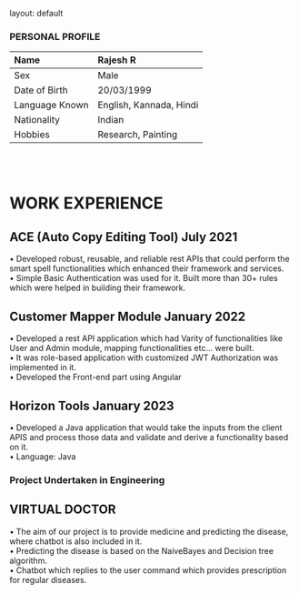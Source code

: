 
layout: default

### PERSONAL PROFILE

| Name           | Rajesh R                |
|:---------------|:------------------------|
| Sex            | Male                    |
| Date of Birth  | 20/03/1999              |
| Language Known | English, Kannada, Hindi |
| Nationality    | Indian                  |
| Hobbies        | Research, Painting      |
<br>
<br>

# WORK EXPERIENCE
## ACE (Auto Copy Editing Tool) July 2021

• Developed robust, reusable, and reliable rest APIs that could perform the smart spell functionalities which enhanced their framework and services.
<br>
• Simple Basic Authentication was used for it.
Built more than 30+ rules which were helped in building their framework.

## Customer Mapper Module January 2022

• Developed a rest API application which had Varity of functionalities like User and Admin module, mapping functionalities etc… were built.
<br>
• It was role-based application with customized JWT Authorization was implemented in it.
<br>
• Developed the Front-end part using Angular
<br>

## Horizon Tools January 2023
• Developed a Java application that would take the inputs from the client APIS and process those data and validate and derive a functionality based on it.
<br>
• Language: Java
<br>

### Project Undertaken in Engineering
## VIRTUAL DOCTOR
• The aim of our project is to provide medicine and predicting the disease, where chatbot is also included in it.
<br>
• Predicting the disease is based on the NaiveBayes and Decision tree algorithm.
<br>
• Chatbot which replies to the user command which provides prescription for regular diseases.
<br>

